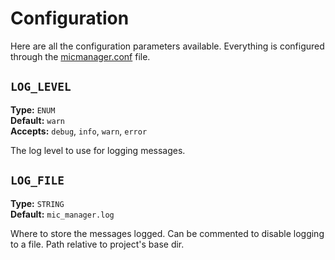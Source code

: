 # Configuration
Here are all the configuration parameters available. Everything is configured through the [micmanager.conf](/micmanager.conf) file.

## `LOG_LEVEL`
**Type:** `ENUM`<br/>
**Default:** `warn`<br/>
**Accepts:** `debug`, `info`, `warn`, `error`

The log level to use for logging messages.

## `LOG_FILE`
**Type:** `STRING`<br/>
**Default:** `mic_manager.log`

Where to store the messages logged. Can be commented to disable logging to a file. Path relative to project's base dir.
